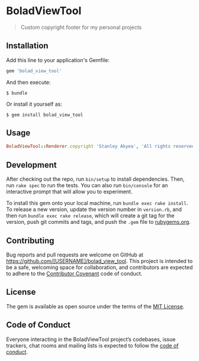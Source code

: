 # BoladViewTool
> Custom copyright footer for my personal projects
## Installation

Add this line to your application's Gemfile:

```ruby
gem 'bolad_view_tool'
```

And then execute:

    $ bundle

Or install it yourself as:

    $ gem install bolad_view_tool

## Usage

```ruby
BoladViewTool::Renderer.copyright 'Stanley Akyea', 'All rights reserved'
```

## Development

After checking out the repo, run `bin/setup` to install dependencies. Then, run `rake spec` to run the tests. You can also run `bin/console` for an interactive prompt that will allow you to experiment.

To install this gem onto your local machine, run `bundle exec rake install`. To release a new version, update the version number in `version.rb`, and then run `bundle exec rake release`, which will create a git tag for the version, push git commits and tags, and push the `.gem` file to [rubygems.org](https://rubygems.org).

## Contributing

Bug reports and pull requests are welcome on GitHub at https://github.com/[USERNAME]/bolad_view_tool. This project is intended to be a safe, welcoming space for collaboration, and contributors are expected to adhere to the [Contributor Covenant](http://contributor-covenant.org) code of conduct.

## License

The gem is available as open source under the terms of the [MIT License](https://opensource.org/licenses/MIT).

## Code of Conduct

Everyone interacting in the BoladViewTool project’s codebases, issue trackers, chat rooms and mailing lists is expected to follow the [code of conduct](https://github.com/[USERNAME]/bolad_view_tool/blob/master/CODE_OF_CONDUCT.md).

